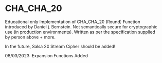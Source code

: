 # CHA_CHA_20
Educational only Implementation of CHA_CHA_20 (Round) Function introduced by Daniel j. Bernstein. Not semantically secure for cryptographic use (in production environments). 
Written as per the specification supplied by person above + more.

In the future, Salsa 20 Stream Cipher should be added!

08/03/2023: Expansion Functions Added
